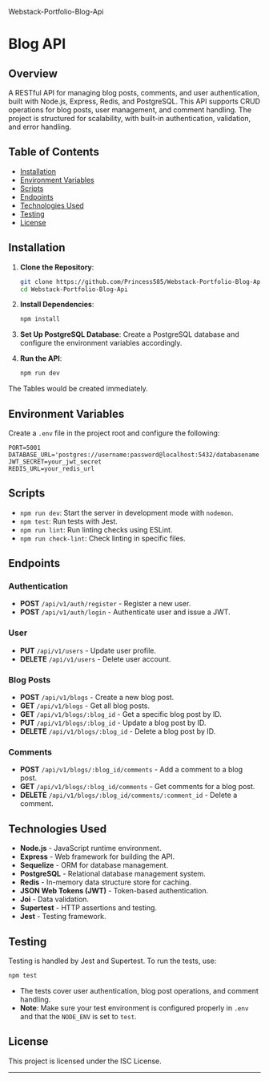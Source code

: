Webstack-Portfolio-Blog-Api
# Blog API

## Overview

A RESTful API for managing blog posts, comments, and user authentication, built with Node.js, Express, Redis, and PostgreSQL. This API supports CRUD operations for blog posts, user management, and comment handling. The project is structured for scalability, with built-in authentication, validation, and error handling.

## Table of Contents
- [Installation](#installation)
- [Environment Variables](#environment-variables)
- [Scripts](#scripts)
- [Endpoints](#endpoints)
- [Technologies Used](#technologies-used)
- [Testing](#testing)
- [License](#license)

## Installation

1. **Clone the Repository**:
   ```bash
   git clone https://github.com/Princess585/Webstack-Portfolio-Blog-Api/tree/master
   cd Webstack-Portfolio-Blog-Api
   ```

2. **Install Dependencies**:
   ```bash
   npm install
   ```

3. **Set Up PostgreSQL Database**:
   Create a PostgreSQL database and configure the environment variables accordingly.

4. **Run the API**:
   ```bash
   npm run dev
   ```
The Tables would be created immediately.

## Environment Variables

Create a `.env` file in the project root and configure the following:

```plaintext
PORT=5001
DATABASE_URL='postgres://username:password@localhost:5432/databasename'
JWT_SECRET=your_jwt_secret
REDIS_URL=your_redis_url
```

## Scripts

- `npm run dev`: Start the server in development mode with `nodemon`.
- `npm test`: Run tests with Jest.
- `npm run lint`: Run linting checks using ESLint.
- `npm run check-lint`: Check linting in specific files.

## Endpoints

### Authentication

- **POST** `/api/v1/auth/register` - Register a new user.
- **POST** `/api/v1/auth/login` - Authenticate user and issue a JWT.

### User

- **PUT** `/api/v1/users` - Update user profile.
- **DELETE** `/api/v1/users` - Delete user account.

### Blog Posts

- **POST** `/api/v1/blogs` - Create a new blog post.
- **GET** `/api/v1/blogs` - Get all blog posts.
- **GET** `/api/v1/blogs/:blog_id` - Get a specific blog post by ID.
- **PUT** `/api/v1/blogs/:blog_id` - Update a blog post by ID.
- **DELETE** `/api/v1/blogs/:blog_id` - Delete a blog post by ID.

### Comments

- **POST** `/api/v1/blogs/:blog_id/comments` - Add a comment to a blog post.
- **GET** `/api/v1/blogs/:blog_id/comments` - Get comments for a blog post.
- **DELETE** `/api/v1/blogs/:blog_id/comments/:comment_id` - Delete a comment.

## Technologies Used

- **Node.js** - JavaScript runtime environment.
- **Express** - Web framework for building the API.
- **Sequelize** - ORM for database management.
- **PostgreSQL** - Relational database management system.
- **Redis** - In-memory data structure store for caching.
- **JSON Web Tokens (JWT)** - Token-based authentication.
- **Joi** - Data validation.
- **Supertest** - HTTP assertions and testing.
- **Jest** - Testing framework.

## Testing

Testing is handled by Jest and Supertest. To run the tests, use:

```bash
npm test
```

- The tests cover user authentication, blog post operations, and comment handling.
- **Note**: Make sure your test environment is configured properly in `.env` and that the `NODE_ENV` is set to `test`.

## License

This project is licensed under the ISC License.

--- 
